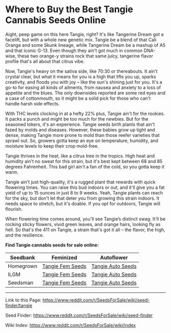 # Where to Buy the Best Tangie Cannabis Seeds Online

Aight, peep game on this here Tangie, right? It's like Tangerine Dream got a facelift, but with a whole new genetic mix. Tangie be a blend of that Cali Orange and some Skunk lineage, while Tangerine Dream be a mashup of A5 and that iconic G-13. Even though they ain't got much in common DNA-wise, these two orange-y strains rock that same juicy, tangerine flavor profile that's all about that citrus vibe.

Now, Tangie's heavy on the sativa side, like 70:30 or thereabouts. It ain't crystal clear, but what it means for you is a high that lifts you up, sparks creativity, and floods you with joy – like the sun's shining just for you. It's a go-to for easing all kinds of ailments, from nausea and anxiety to a loss of appetite and the blues. The only downsides reported are some red eyes and a case of cottonmouth, so it might be a solid pick for those who can't handle harsh side effects.

With THC levels clocking in at a hefty 22% plus, Tangie ain't for the rookies. It packs a punch and might be too much for the newbies. But for the seasoned tokers, it's an experience. Tangie seeds birth plants that ain't fazed by molds and diseases. However, these babies grow up tight and dense, making Tangie more prone to mold than those reefer varieties that sprawl out. So, growers gotta keep an eye on temperature, humidity, and moisture levels to keep their crop mold-free.

Tangie thrives in the heat, like a citrus tree in the tropics. High heat and humidity ain't no sweat for this strain, but it's best kept between 68 and 85 degrees Fahrenheit. This bad girl ain't a fan of the cold, so you gotta keep it warm.

Tangie ain't just high-quality, it's a rugged plant that rewards with quick flowering times. You can raise this bud indoors or out, and it'll give you a fat yield of up to 15 ounces in just 8 to 9 weeks. Yeah, Tangie plants can reach for the sky, but don't let that deter you from growing this strain indoors. It needs space to stretch, but it's doable. If you opt for outdoors, Tangie will flourish.

When flowering time comes around, you'll see Tangie’s distinct swag. It'll be rocking sticky flowers, vivid green leaves, and orange hairs, looking fly as hell. So that's the 411 on Tangie, a strain that's got it all – the flavor, the high, and the resilience.

**Find Tangie cannabis seeds for sale online:**

| Seedbank  | Feminized | Autoflower |
|-----------|-----------|------------|
| Homegrown | [Tangie Fem Seeds](https://homegrowncannabisco.com/products/tangie-feminized-marijuana-seeds?a_aid=sale) | [Tangie Auto Seeds](https://homegrowncannabisco.com/products/tangie-autoflower-marijuana-seeds?a_aid=sale) |
| ILGM      | [Tangie Fem Seeds](https://ilgm.com/products/tangie-feminized-seeds?aff=2191) | [Tangie Auto Seeds](https://ilgm.com/products/tangie-autoflower-seeds?aff=2191) |
| Seedsman  | [Tangie Fem Seeds](https://www.seedsman.com/tangie-feminised-seeds-dna-geneticsdna-tang-fem?a_aid=56f632ea3916c) | [Tangie Auto Seeds](https://www.seedsman.com/tangie-matic-autoflowering-feminised-seeds?a_aid=56f632ea3916c) |

___

Link to this Page: https://www.reddit.com/r/SeedsForSale/wiki/seed-finder/tangie

Seed Finder: https://www.reddit.com/r/SeedsForSale/wiki/seed-finder

Wiki Index: https://www.reddit.com/r/SeedsForSale/wiki/index
